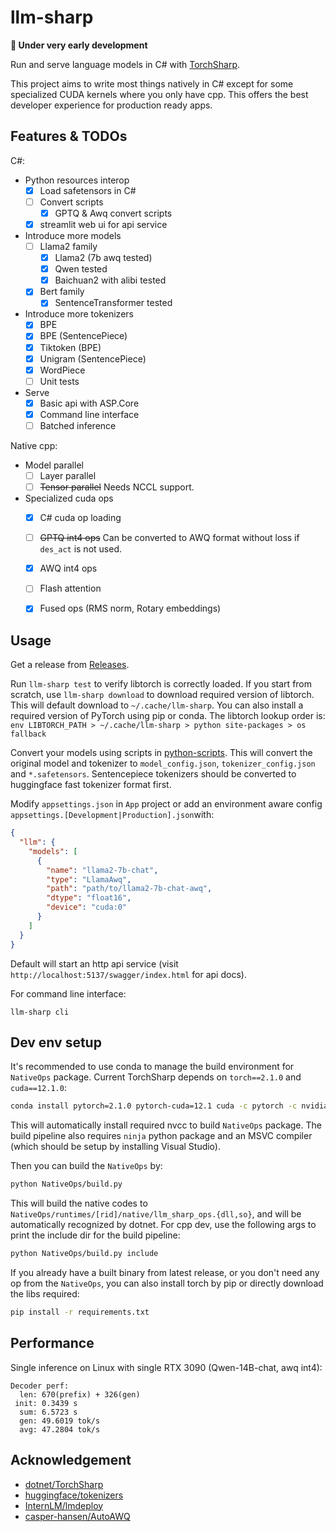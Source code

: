 # llm-sharp

**🚧 Under very early development**

Run and serve language models in C# with [TorchSharp](https://github.com/dotnet/TorchSharp).

This project aims to write most things natively in C# except for some specialized CUDA kernels where you only have cpp. This offers the best developer experience for production ready apps.


## Features & TODOs

C#:
- Python resources interop
  - [x] Load safetensors in C#
  - [ ] Convert scripts
    - [x] GPTQ & Awq convert scripts
  - [x] streamlit web ui for api service
- Introduce more models
  - [ ] Llama2 family
    - [x] Llama2 (7b awq tested)
    - [x] Qwen tested
    - [x] Baichuan2 with alibi tested
  - [x] Bert family
    - [x] SentenceTransformer tested
- Introduce more tokenizers
  - [x] BPE
  - [x] BPE (SentencePiece)
  - [x] Tiktoken (BPE)
  - [x] Unigram (SentencePiece)
  - [x] WordPiece
  - [ ] Unit tests
- Serve
  - [x] Basic api with ASP.Core
  - [x] Command line interface
  - [ ] Batched inference

Native cpp:
- Model parallel
  - [ ] Layer parallel
  - [ ] ~~Tensor parallel~~ Needs NCCL support.
- Specialized cuda ops
  - [x] C# cuda op loading
  - [ ] ~~GPTQ int4 ops~~ Can be converted to AWQ format without loss if `des_act` is not used.
  - [x] AWQ int4 ops
  - [ ] Flash attention
  - [x] Fused ops (RMS norm, Rotary embeddings)


## Usage

Get a release from [Releases](https://github.com/K024/llm-sharp/releases).

Run `llm-sharp test` to verify libtorch is correctly loaded. If you start from scratch, use `llm-sharp download` to download required version of libtorch. This will default download to `~/.cache/llm-sharp`. You can also install a required version of PyTorch using pip or conda. The libtorch lookup order is: `env LIBTORCH_PATH > ~/.cache/llm-sharp > python site-packages > os fallback`

Convert your models using scripts in [python-scripts](./python-scripts/). This will convert the original model and tokenizer to `model_config.json`, `tokenizer_config.json` and `*.safetensors`. Sentencepiece tokenizers should be converted to huggingface fast tokenizer format first.

Modify `appsettings.json` in `App` project or add an environment aware config `appsettings.[Development|Production].json`with:
```json
{
  "llm": {
    "models": [
      {
        "name": "llama2-7b-chat",
        "type": "LlamaAwq",
        "path": "path/to/llama2-7b-chat-awq",
        "dtype": "float16",
        "device": "cuda:0"
      }
    ]
  }
}
```

Default will start an http api service (visit `http://localhost:5137/swagger/index.html` for api docs).

For command line interface:
```
llm-sharp cli
```

## Dev env setup

It's recommended to use conda to manage the build environment for `NativeOps` package. Current TorchSharp depends on `torch==2.1.0` and `cuda==12.1.0`:

```sh
conda install pytorch=2.1.0 pytorch-cuda=12.1 cuda -c pytorch -c nvidia
```

This will automatically install required nvcc to build `NativeOps` package. The build pipeline also requires `ninja` python package and an MSVC compiler (which should be setup by installing Visual Studio).

Then you can build the `NativeOps` by:

```sh
python NativeOps/build.py
```

This will build the native codes to `NativeOps/runtimes/[rid]/native/llm_sharp_ops.{dll,so}`, and will be automatically recognized by dotnet. For cpp dev, use the following args to print the include dir for the build pipeline:

```sh
python NativeOps/build.py include
```

If you already have a built binary from latest release, or you don't need any op from the `NativeOps`, you can also install torch by pip or directly download the libs required:

```sh
pip install -r requirements.txt
```

## Performance

Single inference on Linux with single RTX 3090 (Qwen-14B-chat, awq int4):

```
Decoder perf:
  len: 670(prefix) + 326(gen)
 init: 0.3439 s
  sum: 6.5723 s
  gen: 49.6019 tok/s
  avg: 47.2804 tok/s
```

## Acknowledgement

- [dotnet/TorchSharp](https://github.com/dotnet/TorchSharp)
- [huggingface/tokenizers](https://github.com/huggingface/tokenizers)
- [InternLM/lmdeploy](https://github.com/InternLM/lmdeploy)
- [casper-hansen/AutoAWQ](https://github.com/casper-hansen/AutoAWQ)
